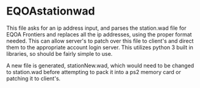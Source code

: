 # EQOAstationwad

This file asks for an ip address input, and parses the station.wad file for EQOA Frontiers and replaces all the ip addresses, using the proper format needed. 
This can allow server's to patch over this file to client's and direct them to the appropriate account login server.
This utilizes python 3 built in libraries, so should be fairly simple to use.

A new file is generated, stationNew.wad, which would need to be changed to station.wad before attempting to pack it into a ps2 memory card or patching it to client's.
